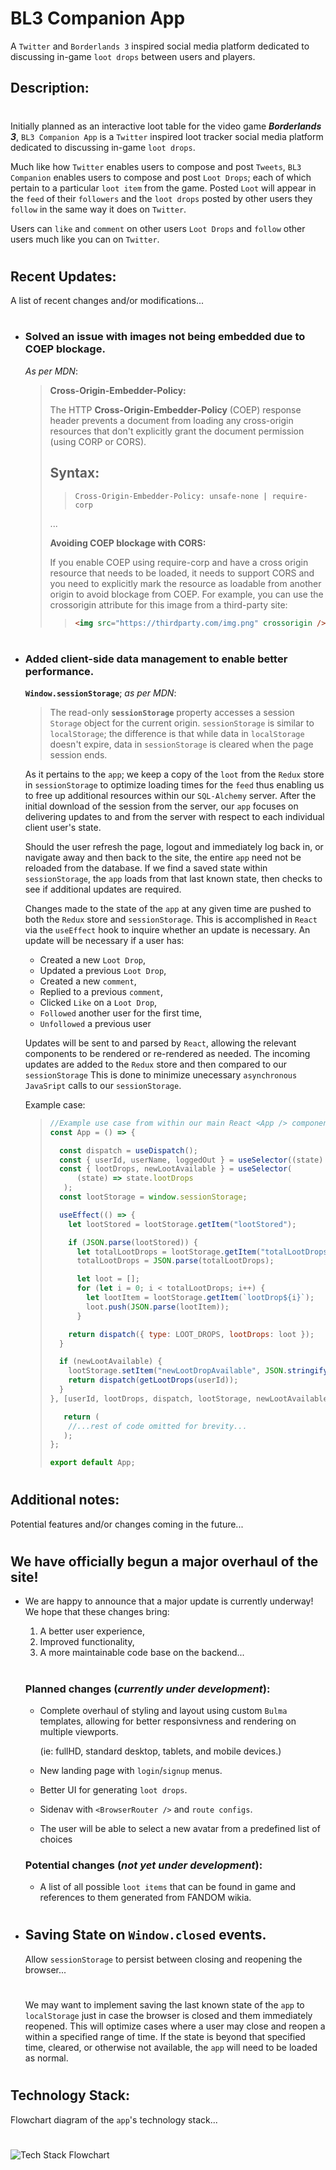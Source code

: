 # BL3 Companion App

A `Twitter` and `Borderlands 3` inspired social media platform dedicated to discussing in-game `loot drops` between users and players.

## Description:

#

Initially planned as an interactive loot table for the video game **_Borderlands 3_**, `BL3 Companion App` is a `Twitter` inspired loot tracker social media platform dedicated to discussing in-game `loot drops`.

Much like how `Twitter` enables users to compose and post `Tweets`, `BL3 Companion` enables users to compose and post `Loot Drops`; each of which pertain to a particular `loot item` from the game. Posted `Loot` will appear in the `feed` of their `followers` and the `loot drops` posted by other users they `follow` in the same way it does on `Twitter`.

Users can `like` and `comment` on other users `Loot Drops` and `follow` other users much like you can on `Twitter`.

#

## Recent Updates:

A list of recent changes and/or modifications...

#

- ### Solved an issue with images not being embedded due to COEP blockage.

  _As per MDN_:

  > **Cross-Origin-Embedder-Policy:**
  >
  > The HTTP **Cross-Origin-Embedder-Policy** (COEP) response header prevents a document from loading any cross-origin resources that don't explicitly grant the document permission (using CORP or CORS).
  >
  > ## Syntax:
  >
  > > ```http
  > > Cross-Origin-Embedder-Policy: unsafe-none | require-corp
  > > ```
  >
  > ...
  >
  > **Avoiding COEP blockage with CORS:**
  >
  > If you enable COEP using require-corp and have a cross origin resource that needs to be loaded, it needs to support CORS and you need to explicitly mark the resource as loadable from another origin to avoid blockage from COEP. For example, you can use the crossorigin attribute for this image from a third-party site:
  >
  > > ```html
  > > <img src="https://thirdparty.com/img.png" crossorigin />
  > > ```

#

- ### Added client-side data management to enable better performance.

  **`Window.sessionStorage`**; _as per MDN_:

  > The read-only **`sessionStorage`** property accesses a session `Storage` object for the current origin. `sessionStorage` is similar to `localStorage`; the difference is that while data in `localStorage` doesn't expire, data in `sessionStorage` is cleared when the page session ends.

  As it pertains to the `app`; we keep a copy of the `loot` from the `Redux` store in `sessionStorage` to optimize loading times for the `feed` thus enabling us to free up additional resources within our `SQL-Alchemy` server. After the initial download of the session from the server, our `app` focuses on delivering updates to and from the server with respect to each individual client user's state.

  Should the user refresh the page, logout and immediately log back in, or navigate away and then back to the site, the entire `app` need not be reloaded from the database. If we find a saved state within `sessionStorage`, the `app` loads from that last known state, then checks to see if additional updates are required.

  Changes made to the state of the `app` at any given time are pushed to both the `Redux` store and `sessionStorage`. This is accomplished in `React` via the `useEffect` hook to inquire whether an update is necessary. An update will be necessary if a user has:

  - Created a new `Loot Drop`,
  - Updated a previous `Loot Drop`,
  - Created a new `comment`,
  - Replied to a previous `comment`,
  - Clicked `Like` on a `Loot Drop`,
  - `Followed` another user for the first time,
  - `Unfollowed` a previous user

  Updates will be sent to and parsed by `React`, allowing the relevant components to be rendered or re-rendered as needed. The incoming updates are added to the `Redux` store and then compared to our `sessionStorage` This is done to minimize unecessary `asynchronous` `JavaSript` calls to our `sessionStorage`.

  Example case:

  > ```jsx
  > //Example use case from within our main React <App /> component.
  > const App = () => {
  >
  >   const dispatch = useDispatch();
  >   const { userId, userName, loggedOut } = useSelector((state) => state.auth);
  >   const { lootDrops, newLootAvailable } = useSelector(
  >       (state) => state.lootDrops
  >    );
  >   const lootStorage = window.sessionStorage;
  >
  >   useEffect(() => {
  >     let lootStored = lootStorage.getItem("lootStored");
  >
  >     if (JSON.parse(lootStored)) {
  >       let totalLootDrops = lootStorage.getItem("totalLootDrops");
  >       totalLootDrops = JSON.parse(totalLootDrops);
  >
  >       let loot = [];
  >       for (let i = 0; i < totalLootDrops; i++) {
  >         let lootItem = lootStorage.getItem(`lootDrop${i}`);
  >         loot.push(JSON.parse(lootItem));
  >       }
  >
  >     return dispatch({ type: LOOT_DROPS, lootDrops: loot });
  >   }
  >
  >   if (newLootAvailable) {
  >     lootStorage.setItem("newLootDropAvailable", JSON.stringify(false));
  >     return dispatch(getLootDrops(userId));
  >   }
  > }, [userId, lootDrops, dispatch, lootStorage, newLootAvailable]);
  >
  >    return (
  >     //...rest of code omitted for brevity...
  >    );
  > };
  >
  > export default App;
  > ```

#

## Additional notes:

Potential features and/or changes coming in the future...

#

## We have officially begun a major overhaul of the site!

- We are happy to announce that a major update is currently underway! We hope that these changes bring:

  1. A better user experience,
  2. Improved functionality,
  3. A more maintainable code base on the backend...

  #

  ### Planned changes (_currently under development_):

  - Complete overhaul of styling and layout using custom `Bulma` templates, allowing for better responsivness and rendering on multiple viewports.

    (ie: fullHD, standard desktop, tablets, and mobile devices.)

  - New landing page with `login`/`signup` menus.
  - Better UI for generating `loot drops`.
  - Sidenav with `<BrowserRouter />` and `route configs`.
  - The user will be able to select a new avatar from a predefined list of choices

  ### Potential changes (_not yet under development_):

  - A list of all possible `loot items` that can be found in game and references to them generated from FANDOM wikia.

#

#

- ## Saving State on `Window.closed` events.
  Allow `sessionStorage` to persist between closing and reopening the browser...
  #
  We may want to implement saving the last known state of the `app` to `localStorage` just in case the browser is closed and them immediately reopened. This will optimize cases where a user may close and reopen a within a specified range of time. If the state is beyond that specified time, cleared, or otherwise not available, the `app` will need to be loaded as normal.

#

## Technology Stack:

Flowchart diagram of the `app`'s technology stack...

#

![Tech Stack Flowchart](/docs/BL3CompanionApp.png)
